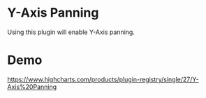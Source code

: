# Y-Axis Panning
Using this plugin will enable Y-Axis panning.

# Demo
https://www.highcharts.com/products/plugin-registry/single/27/Y-Axis%20Panning
